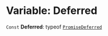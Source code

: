 # Variable: Deferred

`Const` **Deferred**: typeof [`PromiseDeferred`](/en/auto-docs/editor/classes/PromiseDeferred.md)
